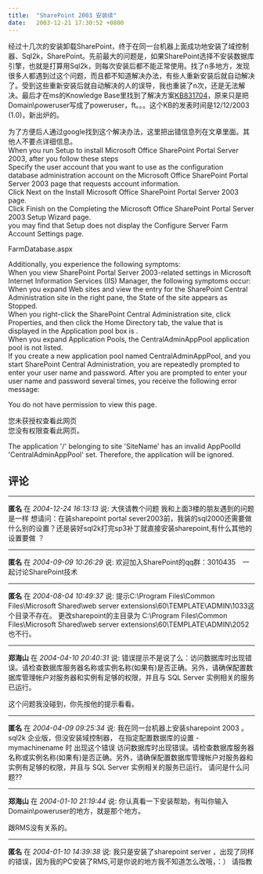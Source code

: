 ```yaml
---
title:  "SharePoint 2003 安装续"
date:   2003-12-21 17:30:52 +0800
---
```


经过十几次的安装卸载SharePoint，终于在同一台机器上面成功地安装了域控制器、Sql2k，SharePoint。先前最大的问题是，如果SharePoint选择不安装数据库引擎，也就是打算用Sql2k，则每次安装后都不能正常使用。找了n多地方，发现很多人都遇到过这个问题，而且都不知道解决办法，有些人重新安装后就自动解决了。受到这些重新安装后就自动解决的人的误导，我也重装了n次，还是无法解决。最后才在ms的Knowledge Base里找到了解决方案[KB831704](http://support.microsoft.com/?id=831704)，原来只是把Domain\poweruser写成了poweruser，ft。。。这个KB的发表时间是12/12/2003 (1.0)，新出炉的。  

为了方便后人通过google找到这个解决办法，这里把出错信息列在文章里面。其他人不要点详细信息。  
When you run Setup to install Microsoft Office SharePoint Portal Server 2003, after you follow these steps   
Specify the user account that you want to use as the configuration database administration account on the Microsoft Office SharePoint Portal Server 2003 page that requests account information.  
Click Next on the Install Microsoft Office SharePoint Portal Server 2003 page.  
Click Finish on the Completing the Microsoft Office SharePoint Portal Server 2003 Setup Wizard page.  
you may find that Setup does not display the Configure Server Farm Account Settings page.   

FarmDatabase.aspx  

Additionally, you experience the following symptoms:  
When you view SharePoint Portal Server 2003-related settings in Microsoft Internet Information Services (IIS) Manager, the following symptoms occur:  
When you expand Web sites and view the entry for the SharePoint Central Administration site in the right pane, the State of the site appears as Stopped.   
When you right-click the SharePoint Central Administration site, click Properties, and then click the Home Directory tab, the value that is displayed in the Application pool box is .   
When you expand Application Pools, the CentralAdminAppPool application pool is not listed.   
If you create a new application pool named CentralAdminAppPool, and you start SharePoint Central Administration, you are repeatedly prompted to enter your user name and password. After you are prompted to enter your user name and password several times, you receive the following error message:   

You do not have permission to view this page.  

您未获授权查看此网页  
您没有权限查看此网页。  

The application '/' belonging to site 'SiteName' has an invalid AppPoolId 'CentralAdminAppPool' set. Therefore, the application will be ignored. 

## 评论

*****
**匿名** 在 *2004-12-24 16:13:13* 说: 大侠请教个问题
我和上面3楼的朋友遇到的问题是一样
想请问：在装sharepoint portal sever2003前，我装的sql2000还需要做什么别的设置？还是装好sql2k打完sp3补丁就直接安装sharepoint,有什么其他的设置要做 ？

*****
**匿名** 在 *2004-09-09 10:26:29* 说: 欢迎加入SharePoint的qq群：3010435　一起讨论SharePoint技术

*****
**匿名** 在 *2004-08-04 10:49:37* 说: 提示C:\Program Files\Common Files\Microsoft Shared\web server extensions\60\TEMPLATE\ADMIN\1033这个目录不存在。
更改sharepoint的主目录为
C:\Program Files\Common Files\Microsoft Shared\web server extensions\60\TEMPLATE\ADMIN\2052也不行。


*****
**郑海山** 在 *2004-04-10 20:40:31* 说: 错误提示不是说了么：访问数据库时出现错误。请检查数据库服务器名称或实例名称(如果有)是否正确。另外，请确保配置数据库管理帐户对服务器和实例有足够的权限，并且与 SQL Server 实例相关的服务已运行。 


这个问题我没碰到，你先按他的提示看看。

*****
**匿名** 在 *2004-04-09 09:25:34* 说: 我在同一台机器上安装sharepoint 2003 。
sql2k 企业版，但没安装域控制器，
在指定配置数据库的设置 - mymachinename 时 
 出现这个错误
    访问数据库时出现错误。请检查数据库服务器名称或实例名称(如果有)是否正确。另外，请确保配置数据库管理帐户对服务器和实例有足够的权限，并且与 SQL Server 实例相关的服务已运行。 
请问是什么问题??
 


*****
**郑海山** 在 *2004-01-10 21:19:44* 说: 你认真看一下安装帮助，有叫你输入Domain\poweruser的地方，就是那个地方。

跟RMS没有关系的。

*****
**匿名** 在 *2004-01-10 14:39:38* 说: 我只是安装了sharepoint server ，出现了同样的错误，因为我的PC安装了RMS,可是你说的地方我不知道怎么改哦，：） 请指教

